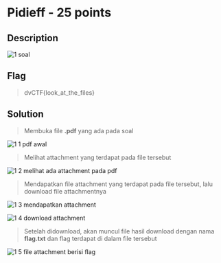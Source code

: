 # Pidieff - 25 points
## Description

![1 soal](https://user-images.githubusercontent.com/54881761/111334499-31047180-86a6-11eb-8c45-fd8bd96ee4b7.JPG)

## Flag

> dvCTF{look_at_the_files}

## Solution

> Membuka file **.pdf** yang ada pada soal 

![1 1 pdf awal](https://user-images.githubusercontent.com/54881761/111334504-32ce3500-86a6-11eb-9957-ec4af0a9e742.JPG)

> Melihat attachment yang terdapat pada file tersebut

![1 2 melihat ada attachment pada pdf](https://user-images.githubusercontent.com/54881761/111334511-3366cb80-86a6-11eb-9a4e-c7556f8403f7.JPG)

> Mendapatkan file attachment yang terdapat pada file tersebut, lalu download file attachmentnya

![1 3 mendapatkan attachment](https://user-images.githubusercontent.com/54881761/111334515-33ff6200-86a6-11eb-8dae-7f39bdb3b4d2.JPG)

![1 4 download attachment](https://user-images.githubusercontent.com/54881761/111334520-3497f880-86a6-11eb-8083-28580b20ae38.JPG)

> Setelah didownload, akan muncul file hasil download dengan nama **flag.txt** dan flag terdapat di dalam file tersebut

![1 5 file attachment berisi flag](https://user-images.githubusercontent.com/54881761/111334523-3497f880-86a6-11eb-9cd5-ba6af8183abe.JPG)
